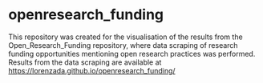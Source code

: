 # openresearch_funding
This repository was created for the visualisation of the results from the Open_Research_Funding repository, where data scraping of research funding opportunities mentioning open research practices was performed. 
Results from the data scraping are available at https://lorenzada.github.io/openresearch_funding/
